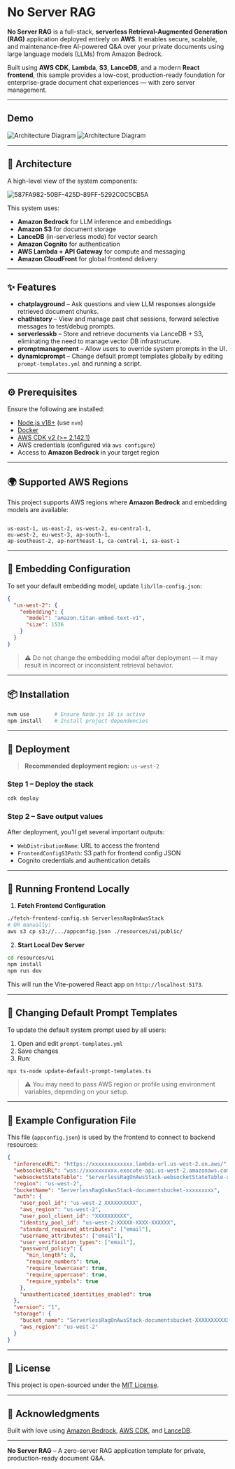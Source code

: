 # No Server RAG

**No Server RAG** is a full-stack, **serverless Retrieval-Augmented Generation (RAG)** application deployed entirely on **AWS**. It enables secure, scalable, and maintenance-free AI-powered Q&A over your private documents using large language models (LLMs) from Amazon Bedrock.

Built using **AWS CDK**, **Lambda**, **S3**, **LanceDB**, and a modern **React frontend**, this sample provides a low-cost, production-ready foundation for enterprise-grade document chat experiences — with zero server management.

---

## Demo

![Architecture Diagram](diagrams/ezgif-301b3ae48d714c.gif)
![Architecture Diagram](diagrams/ezgif-340756a67f864b.gif)

---

## 📐 Architecture

A high-level view of the system components:

![587FA982-50BF-425D-89FF-5292C0C5CB5A](https://github.com/user-attachments/assets/c5f27d09-645d-46b3-89fd-3bf50bfba8c0)


This system uses:
- **Amazon Bedrock** for LLM inference and embeddings
- **Amazon S3** for document storage
- **LanceDB** (in-serverless mode) for vector search
- **Amazon Cognito** for authentication
- **AWS Lambda + API Gateway** for compute and messaging
- **Amazon CloudFront** for global frontend delivery

---

## ✨ Features

- **chatplayground** – Ask questions and view LLM responses alongside retrieved document chunks.
- **chathistory** – View and manage past chat sessions, forward selective messages to test/debug prompts.
- **serverlesskb** – Store and retrieve documents via LanceDB + S3, eliminating the need to manage vector DB infrastructure.
- **promptmanagement** – Allow users to override system prompts in the UI.
- **dynamicprompt** – Change default prompt templates globally by editing `prompt-templates.yml` and running a script.

---

## ⚙️ Prerequisites

Ensure the following are installed:

- [Node.js v18+](https://nodejs.org/) (use `nvm`)
- [Docker](https://www.docker.com/)
- [AWS CDK v2 (>= 2.142.1)](https://docs.aws.amazon.com/cdk/latest/guide/home.html)
- AWS credentials (configured via `aws configure`)
- Access to **Amazon Bedrock** in your target region

---

## 🌍 Supported AWS Regions

This project supports AWS regions where **Amazon Bedrock** and embedding models are available:

```

us-east-1, us-east-2, us-west-2, eu-central-1,
eu-west-2, eu-west-3, ap-south-1,
ap-southeast-2, ap-northeast-1, ca-central-1, sa-east-1

````

---

## 🧾 Embedding Configuration

To set your default embedding model, update `lib/llm-config.json`:

```json
{
  "us-west-2": {
    "embedding": {
      "model": "amazon.titan-embed-text-v1",
      "size": 1536
    }
  }
}
````

> ⚠️ Do not change the embedding model after deployment — it may result in incorrect or inconsistent retrieval behavior.

---

## 📦 Installation

```bash
nvm use        # Ensure Node.js 18 is active
npm install    # Install project dependencies
```

---

## 🚀 Deployment

> **Recommended deployment region:** `us-west-2`

### Step 1 – Deploy the stack

```bash
cdk deploy
```

### Step 2 – Save output values

After deployment, you'll get several important outputs:

* `WebDistributionName`: URL to access the frontend
* `FrontendConfigS3Path`: S3 path for frontend config JSON
* Cognito credentials and authentication details

---

## 🧪 Running Frontend Locally

1. **Fetch Frontend Configuration**

```bash
./fetch-frontend-config.sh ServerlessRagOnAwsStack
# OR manually:
aws s3 cp s3://.../appconfig.json ./resources/ui/public/
```

2. **Start Local Dev Server**

```bash
cd resources/ui
npm install
npm run dev
```

This will run the Vite-powered React app on `http://localhost:5173`.

---

## 🔁 Changing Default Prompt Templates

To update the default system prompt used by all users:

1. Open and edit `prompt-templates.yml`
2. Save changes
3. Run:

```bash
npx ts-node update-default-prompt-templates.ts
```

> ⚠️ You may need to pass AWS region or profile using environment variables, depending on your setup.

---

## 🧠 Example Configuration File

This file (`appconfig.json`) is used by the frontend to connect to backend resources:

```json
{
  "inferenceURL": "https://xxxxxxxxxxxxx.lambda-url.us-west-2.on.aws/",
  "websocketURL": "wss://xxxxxxxxxx.execute-api.us-west-2.amazonaws.com/Prod",
  "websocketStateTable": "ServerlessRagOnAwsStack-websocketStateTable-xxxxxx",
  "region": "us-west-2",
  "bucketName": "ServerlessRagOnAwsStack-documentsbucket-xxxxxxxxx",
  "auth": {
    "user_pool_id": "us-west-2_XXXXXXXXXX",
    "aws_region": "us-west-2",
    "user_pool_client_id": "XXXXXXXXXX",
    "identity_pool_id": "us-west-2:XXXXX-XXXX-XXXXXX",
    "standard_required_attributes": ["email"],
    "username_attributes": ["email"],
    "user_verification_types": ["email"],
    "password_policy": {
      "min_length": 8,
      "require_numbers": true,
      "require_lowercase": true,
      "require_uppercase": true,
      "require_symbols": true
    },
    "unauthenticated_identities_enabled": true
  },
  "version": "1",
  "storage": {
    "bucket_name": "ServerlessRagOnAwsStack-documentsbucket-XXXXXXXXXXX",
    "aws_region": "us-west-2"
  }
}
```

---

## 📄 License

This project is open-sourced under the [MIT License](LICENSE).

---

## 🙌 Acknowledgments

Built with love using [Amazon Bedrock](https://aws.amazon.com/bedrock/), [AWS CDK](https://docs.aws.amazon.com/cdk/), and [LanceDB](https://lancedb.github.io/lancedb/).

---

**No Server RAG** – A zero-server RAG application template for private, production-ready document Q\&A.
